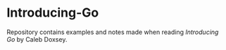 # Introducing-Go

Repository contains examples and notes made when reading *Introducing Go* by Caleb Doxsey.
